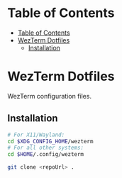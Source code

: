 # Table of Contents

- [Table of Contents](#table-of-contents)
- [WezTerm Dotfiles](#wezterm-dotfiles)
  - [Installation](#installation)

# WezTerm Dotfiles
WezTerm configuration files.

## Installation
```sh
# For X11/Wayland:
cd $XDG_CONFIG_HOME/wezterm
# For all other systems:
cd $HOME/.config/wezterm

git clone <repoUrl> .
```
